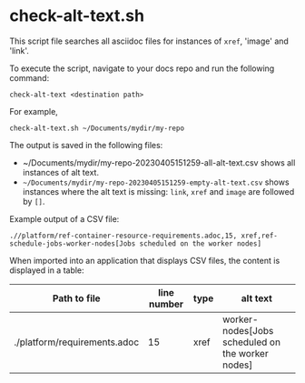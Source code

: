 # check-alt-text.sh

This script file searches all asciidoc files for instances of `xref`, 'image' and 'link'.

To execute the script, navigate to your docs repo and run the following command:

```
check-alt-text <destination path>
```

For example,

```
check-alt-text.sh ~/Documents/mydir/my-repo
```

The output is saved in the following files:

- ~/Documents/mydir/my-repo-20230405151259-all-alt-text.csv shows all instances of alt text.
- `~/Documents/mydir/my-repo-20230405151259-empty-alt-text.csv` shows instances where the alt text is missing: `link`, `xref` and `image` are followed by `[]`.

Example output of a CSV file:

```
.//platform/ref-container-resource-requirements.adoc,15, xref,ref-schedule-jobs-worker-nodes[Jobs scheduled on the worker nodes]
```

When imported into an application that displays CSV files, the content is displayed in a table:

| Path to file | line number | type | alt text |
| ------------ | ----------- | ---- | -------- |
| ./platform/requirements.adoc | 15 |  xref | worker-nodes[Jobs scheduled on the worker nodes] |
